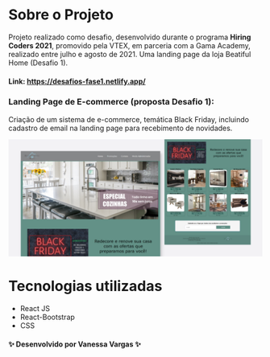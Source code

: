# Sobre o Projeto

Projeto realizado como desafio, desenvolvido durante o programa **Hiring Coders 2021**, promovido pela VTEX, em parceria com a Gama Academy, realizado entre julho e agosto de 2021. Uma landing page da loja Beatiful Home (Desafio 1).

#### Link: https://desafios-fase1.netlify.app/

### Landing Page de E-commerce (proposta Desafio 1):

Criação de um sistema de e-commerce, temática Black Friday, incluindo cadastro de email na landing page para recebimento de novidades.

![Layout](https://github.com/vanessavargas/hiring-coders-2021/blob/master/src/assets/img/layout.svg)

# Tecnologias utilizadas

- React JS
- React-Bootstrap
- CSS

#### ✨ Desenvolvido por Vanessa Vargas ✨
